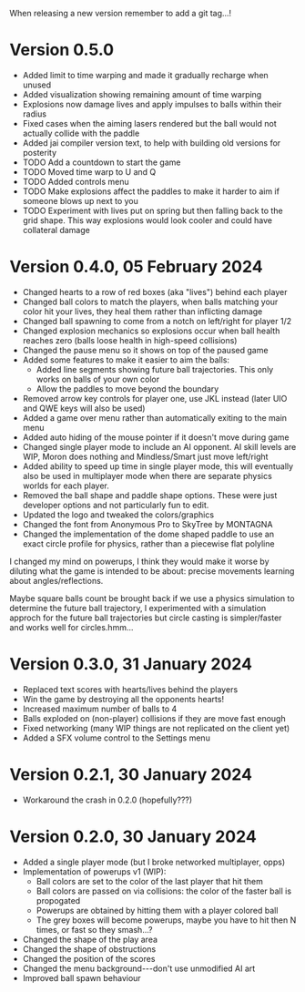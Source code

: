 When releasing a new version remember to add a git tag...!

# Version 0.5.0

* Added limit to time warping and made it gradually recharge when unused
* Added visualization showing remaining amount of time warping
* Explosions now damage lives and apply impulses to balls within their radius
* Fixed cases when the aiming lasers rendered but the ball would not actually collide with the paddle
* Added jai compiler version text, to help with building old versions for posterity
* TODO Add a countdown to start the game
* TODO Moved time warp to U and Q
* TODO Added controls menu
* TODO Make explosions affect the paddles to make it harder to aim if someone blows up next to you
* TODO Experiment with lives put on spring but then falling back to the grid shape. This way explosions would look cooler and could have collateral damage

# Version 0.4.0, 05 February 2024

* Changed hearts to a row of red boxes (aka "lives") behind each player
* Changed ball colors to match the players, when balls matching your color hit your lives, they heal them rather than inflicting damage
* Changed ball spawning to come from a notch on left/right for player 1/2
* Changed explosion mechanics so explosions occur when ball health reaches zero (balls loose health in high-speed collisions)
* Changed the pause menu so it shows on top of the paused game
* Added some features to make it easier to aim the balls:
  - Added line segments showing future ball trajectories. This only works on balls of your own color
  - Allow the paddles to move beyond the boundary
* Removed arrow key controls for player one, use JKL instead (later UIO and QWE keys will also be used)
* Added a game over menu rather than automatically exiting to the main menu
* Added auto hiding of the mouse pointer if it doesn't move during game
* Changed single player mode to include an AI opponent. AI skill levels are WIP, Moron does nothing and Mindless/Smart just move left/right
* Added ability to speed up time in single player mode, this will eventually also be used in multiplayer mode when there are separate physics worlds for each player.
* Removed the ball shape and paddle shape options. These were just developer options and not particularly fun to edit.
* Updated the logo and tweaked the colors/graphics
* Changed the font from Anonymous Pro to SkyTree by MONTAGNA
* Changed the implementation of the dome shaped paddle to use an exact circle profile for physics, rather than a piecewise flat polyline

I changed my mind on powerups, I think they would make it worse by diluting what the game is intended to be about: precise movements learning about angles/reflections.

Maybe square balls count be brought back if we use a physics simulation to determine the future ball trajectory, I experimented with a simulation approch for the future ball trajectories but circle casting is simpler/faster and works well for circles.hmm...

# Version 0.3.0, 31 January 2024

* Replaced text scores with hearts/lives behind the players
* Win the game by destroying all the opponents hearts!
* Increased maximum number of balls to 4
* Balls exploded on (non-player) collisions if they are move fast enough
* Fixed networking (many WIP things are not replicated on the client yet)
* Added a SFX volume control to the Settings menu

# Version 0.2.1, 30 January 2024

* Workaround the crash in 0.2.0 (hopefully???)

# Version 0.2.0, 30 January 2024

* Added a single player mode (but I broke networked multiplayer, opps)
* Implementation of powerups v1 (WIP):
  - Ball colors are set to the color of the last player that hit them
  - Ball colors are passed on via collisions: the color of the faster ball is propogated
  - Powerups are obtained by hitting them with a player colored ball
  - The grey boxes will become powerups, maybe you have to hit then N times, or fast so they smash...?
* Changed the shape of the play area
* Changed the shape of obstructions
* Changed the position of the scores
* Changed the menu background---don't use unmodified AI art
* Improved ball spawn behaviour